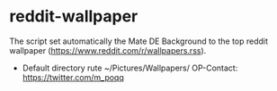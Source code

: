 # reddit-wallpaper
The script set automatically the Mate DE Background to the top reddit wallpaper (https://www.reddit.com/r/wallpapers.rss).
+ Default directory rute ~/Pictures/Wallpapers/
OP-Contact: https://twitter.com/m_poqq
